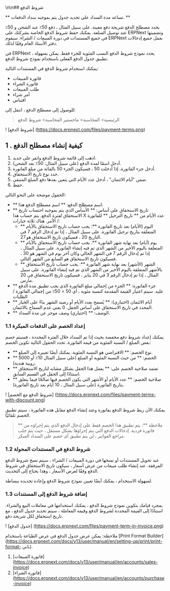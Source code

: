 \n\n## شروط الدفع

** تساعد مدة السداد على تحديد جدول يتم بموجبه سداد الدفعات. **

يحدد مصطلح الدفع شريحة دفع معينة. على سبيل المثال ، دفع 50٪ عند الشحن و 50٪ عند توصيل السلعة. يمكنك حفظ شروط الدفع الخاصة بشركتك على ERPNext وتضمينها في جميع المستندات في دورة المبيعات / الشراء. سيقوم ERPNext بعمل جميع إدخالات دفتر الأستاذ العام وفقًا لذلك.

في ERPNext ، يحدد نموذج شروط الدفع النسب المئوية للجزء فقط. يمكن بسهولة تطبيق جدول الدفع الفعلي باستخدام نموذج شروط الدفع.

يمكنك استخدام شروط الدفع في المستندات التالية:

*   فاتورة المبيعات
* فاتورة الشراء
*   طلب المبيعات
*   أمر شراء
*   اقتباس

للوصول إلى مصطلح الدفع ، انتقل إلى:

> الرئيسية> المحاسبة> ماجستير المحاسبة> شروط الدفع

! [شروط الدفع] (https://docs.erpnext.com/files/payment-terms.png)

## 1 \. كيفية إنشاء مصطلح الدفع

1. اذهب إلى قائمة شروط الدفع وانقر على جديد.
2. أدخل اسمًا لمدة الدفع (على سبيل المثال: 50٪ بعد الشحن).
3. أدخل جزء الفاتورة. إذا أدخلت 50 ، فسيكون الجزء 50 بالمائة من مبلغ الفاتورة.
4. حدد نوع تاريخ الاستحقاق.
5. ضمن "أيام الائتمان" ، أدخل عدد الأيام التي يتعين بعدها دفع المبلغ المتبقي.
6. حفظ.

الحقول موضحة على النحو التالي:

* ** اسم مصطلح الدفع: ** اسم مصطلح الدفع هذا.
* ** تاريخ الاستحقاق على أساس: ** الأساس الذي يتم بموجبه احتساب تاريخ الاستحقاق لفترة الدفع. يتم حساب هذا X عدد الأيام من ** تاريخ الترحيل ** للفاتورة / الأمر. هناك ثلاثة خيارات:
    * ** اليوم (الأيام) بعد تاريخ الفاتورة **: يجب حساب تاريخ الاستحقاق بالأيام المتعلقة بتاريخ ترحيل الفاتورة. على سبيل المثال ، إذا تم إدخال الرقم 7 في التاريخ 20 ، فسيكون تاريخ الاستحقاق هو 27.
    * ** يوم (أيام) بعد نهاية شهر الفاتورة **: يجب حساب تاريخ الاستحقاق بالأيام المتعلقة باليوم الأخير من الشهر الذي تم فيه إنشاء الفاتورة. على سبيل المثال ، إذا تم إدخال الرقم 7 في الشهر الحالي وكان آخر يوم في الشهر هو 30 ، فسيكون تاريخ الاستحقاق هو السابع من الشهر التالي.
    * ** الشهر (الأشهر) بعد نهاية شهر الفاتورة **: يجب حساب تاريخ الاستحقاق بالأشهر المتعلقة باليوم الأخير من الشهر الذي تم فيه إنشاء الفاتورة. على سبيل المثال ، إذا تم إدخال الرقم 3 في 20 يناير ، فسيكون تاريخ الاستحقاق في 20 مارس.
* ** جزء الفاتورة: ** الجزء من إجمالي مبلغ الفاتورة الذي يجب تطبيق مدة الدفع عليه. سيتم اعتبار القيمة المقدمة كنسبة مئوية ، أي 50 = 50٪ من إجمالي الفاتورة / الطلبات
* ** أيام الائتمان (اختياري): ** يُسمح بعدد الأيام أو رصيد الشهر بناءً على الخيار المحدد في تاريخ الاستحقاق على أساس الحقل. 0 يعني عدم السماح بالائتمان.
* ** الوصف: ** (اختياري) وصف موجز عن مدة السداد.

### 1.1 إعداد الخصم على الدفعات المبكرة

يمكنك إعداد شروط دفع مخفضة بحيث إذا تم السداد خلال الفترة المحددة ، فسيتم خصم بعض المبلغ / النسبة المئوية من قيمة الفاتورة. تحدد الحقول التالية تكوين الخصم:

* ** نوع الخصم: ** الافتراضي هو النسبة المئوية. يمكنك أيضًا تغييره إلى المبلغ.
* ** الخصم: ** من حيث النسبة المئوية أو المبلغ (على سبيل المثال 10٪ أو 5000 روبية هندية).
* ** تعتمد صلاحية الخصم على: ** يعمل هذا الحقل بشكل مشابه لتاريخ الاستحقاق استنادًا إلى الحقل في القسم السابق.
* ** صلاحية الخصم: ** عدد الأيام أو الأشهر التي يكون الخصم فيها صالحًا فيما يتعلق بتاريخ الفاتورة (على سبيل المثال ، 10 أيام بعد تاريخ الفاتورة).

! [شروط الدفع مع الخصم] (https://docs.erpnext.com/files/payment-terms-with-discount.png)

يمكنك الآن ربط شروط الدفع بفاتورة وعند إنشاء الدفع مقابل هذه الفاتورة ، سيتم تطبيق الخصم تلقائيًا.

> ** ملاحظة **: يتم تطبيق هذا الخصم فقط على إدخال الدفع الذي يتم إجراؤه من فاتورة فردية. إدخالات الدفع التي يتم إجراؤها بشكل مستقل ، حيث يتم جلب مراجع الفواتير ، لن يتم تطبيق أي خصم على السداد المبكر.

### 1.2 شروط الدفع في المستندات المحولة

عند تحويل المستندات أو نسخها في دورة المبيعات / الشراء ، سيتم نسخ شروط الدفع المرفقة. عند إنشاء طلب مبيعات من عرض أسعار ، سيكون تاريخ الاستحقاق في شروط الدفع وفقًا لعرض الأسعار ، وهذا يحتاج إلى التحديث.

لسهولة الاستخدام ، يمكنك أيضًا تعيين نموذج شروط الدفع وإعادة تحديده ببساطة.

### 1.3 إضافة شروط الدفع إلى المستندات

بمجرد قيامك بتكوين نموذج شروط الدفع ، يمكنك استخدامها في معاملات البيع والشراء. استنادًا إلى القيمة المحددة لشروط الدفع وقيمة المعاملة ، سيتم تحديد جدول الدفع ، مع تاريخ استحقاق لكل شريحة دفع.

! [جدول الدفع] (https://docs.erpnext.com/files/payment-term-in-invoice.png)

ملاحظة: يمكن عرض جدول الدفع في عرض الطباعة باستخدام [Print Format Builder] (https://docs.erpnext.com/docs/v13/user/manual/en/setting-up/print/print-format- باني).

1. [فاتورة المبيعات] (https://docs.erpnext.com/docs/v13/user/manual/en/accounts/sales-invoice)
2. [فاتورة الشراء] (https://docs.erpnext.com/docs/v13/user/manual/en/accounts/purchase-invoice)